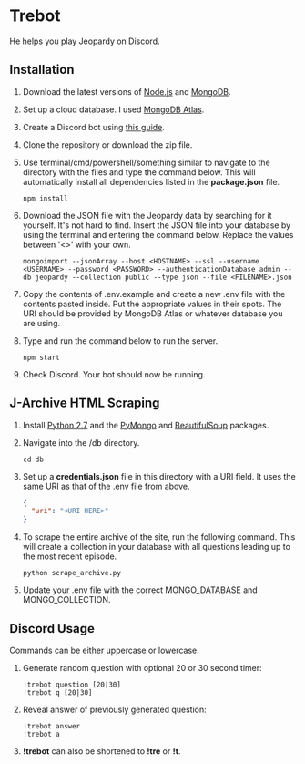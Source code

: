 # Trebot

He helps you play Jeopardy on Discord.

## Installation

1. Download the latest versions of [Node.js](https://nodejs.org/en/) and [MongoDB](https://www.mongodb.com/).

2. Set up a cloud database. I used [MongoDB Atlas](https://www.mongodb.com/cloud/atlas).

3. Create a Discord bot using [this guide](https://github.com/reactiflux/discord-irc/wiki/Creating-a-discord-bot-&-getting-a-token).

4. Clone the repository or download the zip file.

5. Use terminal/cmd/powershell/something similar to navigate to the directory with the files and type the command below. This will automatically install all dependencies listed in the **package.json** file.

    ```
    npm install
    ```

6. Download the JSON file with the Jeopardy data by searching for it yourself. It's not hard to find. Insert the JSON file into your database by using the terminal and entering the command below. Replace the values between '<>' with your own.

    ```
    mongoimport --jsonArray --host <HOSTNAME> --ssl --username <USERNAME> --password <PASSWORD> --authenticationDatabase admin --db jeopardy --collection public --type json --file <FILENAME>.json
    ```

7. Copy the contents of .env.example and create a new .env file with the contents pasted inside. Put the appropriate values in their spots. The URI should be provided by MongoDB Atlas or whatever database you are using.

8. Type and run the command below to run the server.

    ```
    npm start
    ```

9. Check Discord. Your bot should now be running.

## J-Archive HTML Scraping

1. Install [Python 2.7](https://www.python.org/downloads/) and the [PyMongo](https://api.mongodb.com/python/current/) and [BeautifulSoup](https://www.crummy.com/software/BeautifulSoup/) packages.

2. Navigate into the /db directory.

    ```
    cd db
    ```

3. Set up a **credentials.json** file in this directory with a URI field. It uses the same URI as that of the .env file from above.

    ```json
    {
      "uri": "<URI HERE>"
    }
    ```

4. To scrape the entire archive of the site, run the following command. This will create a collection in your database with all questions leading up to the most recent episode.

    ```
    python scrape_archive.py
    ```

5. Update your .env file with the correct MONGO_DATABASE and MONGO_COLLECTION.

## Discord Usage

Commands can be either uppercase or lowercase.

1. Generate random question with optional 20 or 30 second timer:

    ```
    !trebot question [20|30]
    !trebot q [20|30]
    ```

2. Reveal answer of previously generated question:

    ```
    !trebot answer
    !trebot a
    ```

3. **!trebot** can also be shortened to **!tre** or **!t**.
